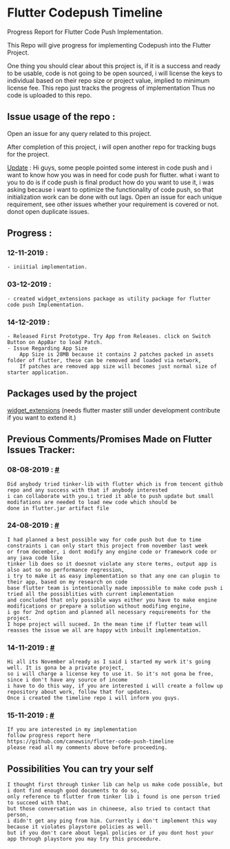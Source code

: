 #   Flutter Codepush Timeline
Progress Report for Flutter Code Push Implementation.

This Repo will give progress for implementing Codepush into the Flutter Project.

One thing you should clear about this project is, if it is a success and ready to be usable, code is not going to be open sourced, i will license the keys to individual based on their repo size or project value, implied to minimum license fee. This repo just tracks the progress of implementation Thus no code is uploaded to this repo.

## Issue usage of the repo :
Open an issue for any query related to this project.

After completion of this project, i will open another repo for tracking bugs for the project.

[Update](https://github.com/canewsin/flutter-code-push-timeline/issues/1) :
Hi guys, some people pointed some interest in code push and i want to know how you was in need for code push for flutter. what i want to you to do is if code push is final product how do you want to use it, i was asking because i want to optimize the functionality of code push, so that initialization work can be done with out lags. Open an issue for each unique requirement, see other issues whether your requirement is covered or not. donot open duplicate issues.


## Progress :

### 12-11-2019 :
    - iniitial implementation.

### 03-12-2019 :
    - created widget_extensions package as utility package for flutter code push Implementation.
    

### 14-12-2019 :
    - Released First Prototype. Try App from Releases. click on Switch Button on AppBar to load Patch.
    - Issue Regarding App Size
        App Size is 28MB because it contains 2 patches packed in assets folder of flutter, these can be removed and loaded via network,
        If patches are removed app size will becomes just normal size of starter application.

## Packages used by the project
   [widget_extensions](https://www.github.com/canewsin/widget_extensions) (needs flutter master still under development contribute if you want to extend it.)

## Previous Comments/Promises Made on Flutter Issues Tracker:

### 08-08-2019 : [#](https://github.com/flutter/flutter/issues/14330#issuecomment-519229004)
    Did anybody tried tinker-lib with flutter which is from tencent github repo and any success with that if anybody interested 
    i can collaborate with you.i tried it able to push update but small modifations are needed to load new code which should be 
    done in flutter.jar artifact file

### 24-08-2019 : [#](https://github.com/flutter/flutter/issues/14330#issuecomment-524423288)
    I had planned a best possible way for code push but due to time constraints i can only start this project from november last week 
    or from december, i dont modify any engine code or framework code or any java code like 
    tinker lib does so it doesnot violate any store terms, output app is also aot so no performance regression, 
    i try to make it as easy implementation so that any one can plugin to their app, based on my research on code 
    base flutter team is intentionally made impossible to make code push i tried all the possiblities with current implementation 
    and concluded that only possible ways either you have to make engine modifications or prepare a solution without modifing engine, 
    i go for 2nd option and planned all necessary requirements for the project. 
    I hope project will suceed. In the mean time if flutter team will reasses the issue we all are happy with inbuilt implementation.

### 14-11-2019 : [#](https://github.com/flutter/flutter/issues/14330#issuecomment-553743371)
    Hi all its November already as I said i started my work it's going well. It is gona be a private project, 
    so i will charge a license key to use it. So it's not gona be free, since i don't have any source of income 
    i have to do this way, if you are interested i will create a follow up repository about work, follow that for updates. 
    Once i created the timeline repo i will inform you guys.
    
### 15-11-2019 : [#](https://github.com/flutter/flutter/issues/14330#issuecomment-554223442)
    If you are interested in my implementation
    follow progress report here
    https://github.com/canewsin/flutter-code-push-timeline
    please read all my comments above before proceeding.

## Possibilities You can try your self
    I thought first through tinker lib can help us make code possible, but i dont find enough good documents to do so, 
    only reference to flutter from tinker lib i found is one person tried to succeed with that, 
    but those conversation was in chineese, also tried to contact that person, 
    i didn't get any ping from him. Currently i don't implement this way because it violates playstore policies as well. 
    but if you don't care about legal policies or if you dont host your app through playstore you may try this proceedure.
